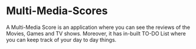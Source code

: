 # Multi-Media-Scores
A Multi-Media Score is an application where you can see the reviews of the Movies, Games and TV shows. Moreover, it has in-built TO-DO List where you can keep track of your day to day things. 
